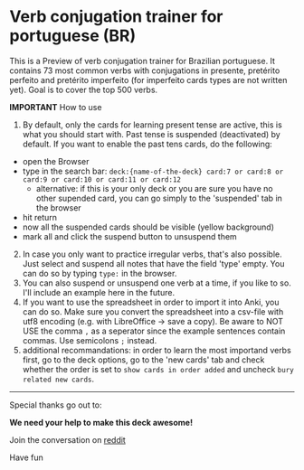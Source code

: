 Verb conjugation trainer for portuguese (BR)
============================================

This is a Preview of verb conjugation trainer for Brazilian portuguese.
It contains 73 most common verbs with conjugations in presente, pretérito perfeito and pretérito imperfeito (for imperfeito cards types are not written yet).
Goal is to cover the top 500 verbs.


**IMPORTANT** How to use

1. By default, only the cards for learning present tense are active, this is what you should start with.
Past tense is suspended (deactivated) by default. If you want to enable the past tens cards, do the following:

* open the Browser
* type in the search bar: `deck:{name-of-the-deck} card:7 or card:8 or card:9 or card:10 or card:11 or card:12`
    * alternative: if this is your only deck or you are sure you have no other supended card, you can go simply to the 'suspended' tab in the browser
* hit return
* now all the suspended cards should be visible (yellow background)
* mark all and click the suspend button to unsuspend them


2. In case you only want to practice irregular verbs, that's also possible. Just select and suspend all notes that have the field 'type' empty. You can do so by typing `type:` in the browser.
3. You can also suspend or unsuspend one verb at a time, if you like to so. I'll include an example here in the future.
4. If you want to use the spreadsheet in order to import it into Anki, you can do so. Make sure you convert the spreadsheet into a csv-file with utf8 encoding (e.g. with LibreOffice -> save a copy). Be aware to NOT USE the comma `,` as a seperator since the example sentences contain commas. Use semicolons `;` instead.
5. additional recommandations: in order to learn the most importand verbs first, go to the deck options, go to the 'new cards' tab and check whether the order is set to `show cards in order added` and uncheck `bury related new cards`.

--------------------------

Special thanks go out to:

**We need your help to make this deck awesome!**

Join the conversation on [reddit](https://www.reddit.com/r/Portuguese/comments/4dxpeq/project_help_me_to_build_a_great_verb_conjugation/)

Have fun
